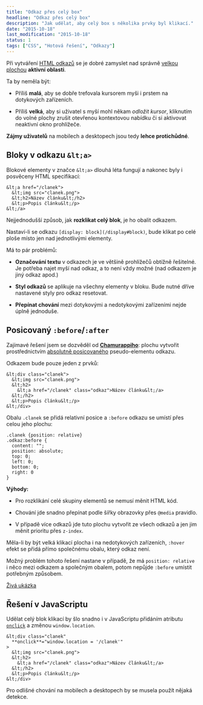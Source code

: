 ```yaml
---
title: "Odkaz přes celý box"
headline: "Odkaz přes celý box"
description: "Jak udělat, aby celý box s několika prvky byl klikací."
date: "2015-10-18"
last_modification: "2015-10-18"
status: 1
tags: ["CSS", "Hotová řešení", "Odkazy"]
---
```


Při vytváření [HTML odkazů](/odkaz) se je dobré zamyslet nad správně [velkou plochou](/plocha-odkazu) **aktivní oblasti**.

Ta by neměla být:

  - Příliš **malá**, aby se dobře trefovala kursorem myši i prstem na dotykových zařízeních.

  - Příliš **velká**, aby si uživatel s myší mohl někam *odložit kursor*, kliknutím do volné plochy zrušit otevřenou kontextovou nabídku či si aktivovat neaktivní okno prohlížeče.

**Zájmy uživatelů** na mobilech a desktopech jsou tedy **lehce protichůdné**.

## Bloky v odkazu `&lt;a>`

Blokové elementy v značce `&lt;a>` dlouhá léta fungují a nakonec byly i posvěceny HTML specifikací:

```
&lt;a href="/clanek">
  &lt;img src="clanek.png">
  &lt;h2>Název článku&lt;/h2>
  &lt;p>Popis článku&lt;/p>
&lt;/a>
```

Nejjednodušší způsob, jak **rozklikat celý blok**, je ho obalit odkazem.

Nastaví-li se odkazu `[display: block](/display#block)`, bude klikat po celé ploše místo jen nad jednotlivými elementy.

Má to pár problémů:

  - **Označování textu** v odkazech je ve většině prohlížečů obtížně řešitelné. Je potřeba najet myší nad odkaz, a to není vždy možné (nad odkazem je jiný odkaz apod.)

  - **Styl odkazů** se aplikuje na všechny elementy v bloku. Bude nutné dříve nastavené styly pro odkaz resetovat.

  - **Přepínat chování** mezi dotykovými a nedotykovými zařízeními nejde úplně jednoduše.

## Posicovaný `:before`/`:after`

Zajímavé řešení jsem se dozvěděl od [**Chamurappiho**](http://webylon.info): plochu vytvořit prostřednictvím [absolutně posicovaného](/position#absolute) pseudo-elementu odkazu.

Odkazem bude pouze jeden z prvků:

```
&lt;div class="clanek">
  &lt;img src="clanek.png">
  &lt;h2>
    &lt;a href="/clanek" class="odkaz">Název článku&lt;/a>
  &lt;/h2>
  &lt;p>Popis článku&lt;/p>
&lt;/div>
```

Obalu `.clanek` se přidá relativní posice a `:before` odkazu se umístí přes celou jeho plochu:

```
.clanek {position: relative}
.odkaz:before {
  content: "";
  position: absolute;
  top: 0;
  left: 0;
  bottom: 0;
  right: 0
}
```

**Výhody:**

  - Pro rozklikání celé skupiny elementů se nemusí měnit HTML kód.

  - Chování jde snadno přepínat podle šířky obrazovky přes `@media` pravidlo.

  - V případě více odkazů jde tuto plochu vytvořit ze všech odkazů a jen jim měnit prioritu přes `z-index`.

Měla-li by být velká klikací plocha i na nedotykových zařízeních, `:hover` efekt se přidá přímo společnému obalu, který odkaz není.

Možný problém tohoto řešení nastane v případě, že má `position: relative` i něco mezi odkazem a společným obalem, potom nepůjde `:before` umístit potřebným způsobem.

[Živá ukázka](http://kod.djpw.cz/zfrb)

## Řešení v JavaScriptu

Udělat celý blok klikací by šlo snadno i v JavaScriptu přidáním atributu [`onclick`](/udalosti-mysi#onclick) a změnou `window.location`.

```
&lt;div class="clanek" 
  **onclick**="window.location = '/clanek'"
>
  &lt;img src="clanek.png">
  &lt;h2>
    &lt;a href="/clanek" class="odkaz">Název článku&lt;/a>
  &lt;/h2>
  &lt;p>Popis článku&lt;/p>
&lt;/div>
```

Pro odlišné chování na mobilech a desktopech by se musela použít nějaká detekce.